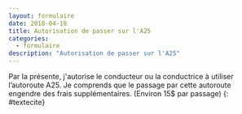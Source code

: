 ```yaml
---
layout: formulaire
date: 2018-04-18
title: Autorisation de passer sur l'A25
categories:
  - formulaire
description: "Autorisation de passer sur l'A25"
---
```


Par la présente, j'autorise le conducteur ou la conductrice à utiliser l’autoroute A25. Je comprends que le passage par cette autoroute engendre des frais supplémentaires. (Environ 15$ par passage)
{: #textecite}
